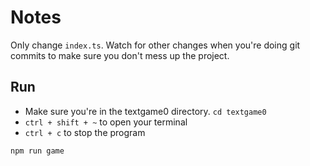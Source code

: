 
# Notes

Only change `index.ts`.  Watch for other changes when you're doing git commits to make sure you don't mess up the project.


## Run

- Make sure you're in the textgame0 directory.  `cd textgame0`
- `ctrl + shift + ~`  to open your terminal
- `ctrl + c` to stop the program

```
npm run game
```
